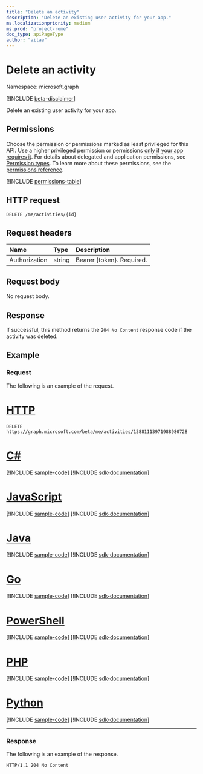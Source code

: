 ```yaml
---
title: "Delete an activity"
description: "Delete an existing user activity for your app."
ms.localizationpriority: medium
ms.prod: "project-rome"
doc_type: apiPageType
author: "ailae"
---
```


# Delete an activity

Namespace: microsoft.graph

[!INCLUDE [beta-disclaimer](../../includes/beta-disclaimer.md)]

Delete an existing user activity for your app.

## Permissions

Choose the permission or permissions marked as least privileged for this API. Use a higher privileged permission or permissions [only if your app requires it](/graph/permissions-overview#best-practices-for-using-microsoft-graph-permissions). For details about delegated and application permissions, see [Permission types](/graph/permissions-overview#permission-types). To learn more about these permissions, see the [permissions reference](/graph/permissions-reference).


<!-- { "blockType": "permissions", "name": "projectrome_delete_activity" } -->
[!INCLUDE [permissions-table](../includes/permissions/projectrome-delete-activity-permissions.md)]

## HTTP request

<!-- { "blockType": "ignored" } -->

```http
DELETE /me/activities/{id}
```

## Request headers

|Name | Type | Description|
|:----|:-----|:-----------|
|Authorization | string | Bearer {token}. Required.|

## Request body

No request body.

## Response

If successful, this method returns the `204 No Content` response code if the activity was deleted.

## Example

### Request

The following is an example of the request.


# [HTTP](#tab/http)
<!-- {
  "blockType": "request",
  "name": "delete_activity",
  "sampleKeys": ["13881113971988980728"]
}-->

```http
DELETE https://graph.microsoft.com/beta/me/activities/13881113971988980728
```

# [C#](#tab/csharp)
[!INCLUDE [sample-code](../includes/snippets/csharp/delete-activity-csharp-snippets.md)]
[!INCLUDE [sdk-documentation](../includes/snippets/snippets-sdk-documentation-link.md)]

# [JavaScript](#tab/javascript)
[!INCLUDE [sample-code](../includes/snippets/javascript/delete-activity-javascript-snippets.md)]
[!INCLUDE [sdk-documentation](../includes/snippets/snippets-sdk-documentation-link.md)]

# [Java](#tab/java)
[!INCLUDE [sample-code](../includes/snippets/java/delete-activity-java-snippets.md)]
[!INCLUDE [sdk-documentation](../includes/snippets/snippets-sdk-documentation-link.md)]

# [Go](#tab/go)
[!INCLUDE [sample-code](../includes/snippets/go/delete-activity-go-snippets.md)]
[!INCLUDE [sdk-documentation](../includes/snippets/snippets-sdk-documentation-link.md)]

# [PowerShell](#tab/powershell)
[!INCLUDE [sample-code](../includes/snippets/powershell/delete-activity-powershell-snippets.md)]
[!INCLUDE [sdk-documentation](../includes/snippets/snippets-sdk-documentation-link.md)]

# [PHP](#tab/php)
[!INCLUDE [sample-code](../includes/snippets/php/delete-activity-php-snippets.md)]
[!INCLUDE [sdk-documentation](../includes/snippets/snippets-sdk-documentation-link.md)]

# [Python](#tab/python)
[!INCLUDE [sample-code](../includes/snippets/python/delete-activity-python-snippets.md)]
[!INCLUDE [sdk-documentation](../includes/snippets/snippets-sdk-documentation-link.md)]

---

### Response

The following is an example of the response.

<!-- {
  "blockType": "response",
  "truncated": true,
} -->

```http
HTTP/1.1 204 No Content
```

<!-- uuid: 8fcb5dbc-d5aa-4681-8e31-b001d5168d79
2017-06-07 14:57:30 UTC -->
<!--
{
  "type": "#page.annotation",
  "description": "Delete activity",
  "keywords": "",
  "section": "documentation",
  "tocPath": "",
  "suppressions": [
  ]
}
-->


